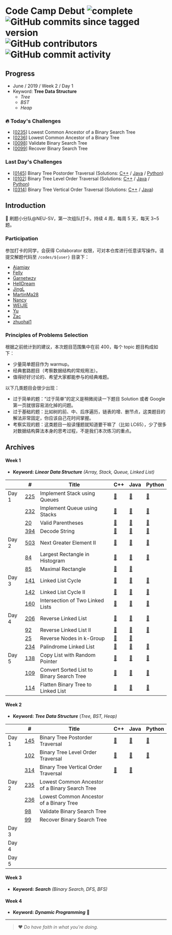 # Code Camp Debut ![complete](http://progressed.io/bar/0?title=completed) ![GitHub commits since tagged version](https://img.shields.io/github/commits-since/neu-velocity/code-camp-debut/v1.0.0.svg?label=commits) ![GitHub contributors](https://img.shields.io/github/contributors/neu-velocity/code-camp-debut.svg?color=blue&label=participators) ![GitHub commit activity](https://img.shields.io/github/commit-activity/w/neu-velocity/code-camp-debut.svg?color=green)

## Progress
- June / 2019 / Week 2 / Day 1
- Keyword: __Tree Data Structure__
  - _Tree_
  - _BST_
  - _Heap_

### :fire: Today's Challenges
- [[0235](https://leetcode.com/problems/lowest-common-ancestor-of-a-binary-search-tree/)] Lowest Common Ancestor of a Binary Search Tree
- [[0236](https://leetcode.com/problems/lowest-common-ancestor-of-a-binary-tree/)] Lowest Common Ancestor of a Binary Tree
- [[0098](https://leetcode.com/problems/validate-binary-search-tree/)] Validate Binary Search Tree
- [[0099](https://leetcode.com/problems/recover-binary-search-tree/)] Recover Binary Search Tree
 
### Last Day's Challenges
- [[0145](https://leetcode.com/problems/binary-tree-postorder-traversal/)] Binary Tree Postorder Traversal (Solutions: [C++](https://github.com/neu-velocity/code-camp-debut/blob/master/codes/Garnetwzy/145.cpp) / [Java](https://github.com/neu-velocity/code-camp-debut/blob/master/codes/Zac/0145.Solution.java) / [Python](https://github.com/neu-velocity/code-camp-debut/blob/master/codes/zhuohal1/Week2/LC145%20Binary%20Tree%20Postorder%20Traversal.py))
- [[0102](https://leetcode.com/problems/binary-tree-level-order-traversal/)] Binary Tree Level Order Traversal (Solutions: [C++](https://github.com/neu-velocity/code-camp-debut/blob/master/codes/Garnetwzy/102.cpp) / [Java](https://github.com/neu-velocity/code-camp-debut/blob/master/codes/Zac/0102.Solution.java) / [Python](https://github.com/neu-velocity/code-camp-debut/blob/master/codes/zhuohal1/Week2/LC102%20Binary%20Tree%20Level%20Order%20Traversal.py))
- [[0314](https://leetcode.com/problems/binary-tree-vertical-order-traversal/)] Binary Tree Vertical Order Traversal (Solutions: [C++](https://github.com/neu-velocity/code-camp-debut/blob/master/codes/Garnetwzy/314.cpp) / [Java](https://github.com/neu-velocity/code-camp-debut/blob/master/codes/Zac/0314.Solution.java))
 
## Introduction
:rocket: 刷题小分队@NEU-SV，第一次组队打卡。持续 4 周，每周 5 天，每天 3~5 题。

### Participation
参加打卡的同学，会获得 Collaborator 权限，可对本仓库进行任意读写操作。请提交解题代码至 `/codes/${user}` 目录下：
- [Aiamjay](https://github.com/neu-velocity/code-camp-debut/tree/master/codes/Aiamjay)
- [Felly](https://github.com/neu-velocity/code-camp-debut/tree/master/codes/Felly)
- [Garnetwzy](https://github.com/neu-velocity/code-camp-debut/tree/master/codes/Garnetwzy)
- [HellDream](https://github.com/neu-velocity/code-camp-debut/tree/master/codes/HellDream)
- [JingL](https://github.com/neu-velocity/code-camp-debut/tree/master/codes/JingL)
- [MartinMa28](https://github.com/neu-velocity/code-camp-debut/tree/master/codes/MartinMa28)
- [Nancy](https://github.com/neu-velocity/code-camp-debut/tree/master/codes/Nancy)
- [WEIJIE](https://github.com/neu-velocity/code-camp-debut/tree/master/codes/WEIJIE)
- [Yu](https://github.com/neu-velocity/code-camp-debut/tree/master/codes/Yu)
- [Zac](https://github.com/neu-velocity/code-camp-debut/tree/master/codes/Zac)
- [zhuohal1](https://github.com/neu-velocity/code-camp-debut/tree/master/codes/zhuohal1)

### Principles of Problems Selection
根据之前统计到的建议，本次题目范围集中在前 400，每个 topic 题目构成如下：
- 少量简单题目作为 warmup。
- 经典套路题目（考察数据结构的常规用法）。
- 值得好好讨论的、希望大家都能参与的经典难题。
   
以下几类题目会很少出现：
- 过于简单的题：“过于简单”的定义是稍微阅读一下题目 Solution 或者 Google 第一页就很容易消化掉的问题。
- 过于基础的题：比如树的前、中、后序遍历，链表的增、删节点，这类题目的解法非常固定，你应该自己花时间掌握。
- 考察实现的题：这类题目一般读懂题就知道要干嘛了（比如 LC65），少了很多对数据结构算法本身的思考过程，不是我们本次练习的重点。

## Archives
#### Week 1
- __Keyword:__ ___Linear Data Structure___ _(Array, Stack, Queue, Linked List)_

|       | #                                                                               | Title                                     | C++                                                                                                                                                                       | Java                                                                                                                              | Python                                                                                                                         |
|-------|---------------------------------------------------------------------------------|-------------------------------------------|---------------------------------------------------------------------------------------------------------------------------------------------------------------------------|-----------------------------------------------------------------------------------------------------------------------------------|--------------------------------------------------------------------------------------------------------------------------------|
| Day 1 | [225](https://leetcode.com/problems/implement-stack-using-queues/)              | Implement Stack using Queues              | [:page_facing_up:](https://github.com/neu-velocity/code-camp-debut/blob/master/codes/Garnetwzy/225.cpp)                                                                   | [:page_facing_up:](https://github.com/neu-velocity/code-camp-debut/blob/master/codes/WEIJIE/LC%20-225.JAVA)                       | [:page_facing_up:](https://github.com/neu-velocity/code-camp-debut/blob/master/codes/Nancy/LC225.py)                           |
|       | [232](https://leetcode.com/problems/implement-queue-using-stacks/)              | Implement Queue using Stacks              | [:page_facing_up:](https://github.com/neu-velocity/code-camp-debut/blob/master/codes/Garnetwzy/232.cpp)                                                                   | [:page_facing_up:](https://github.com/neu-velocity/code-camp-debut/blob/master/codes/JingL/Sample_ImplementQueueUsingStacks.java) | [:page_facing_up:](https://github.com/neu-velocity/code-camp-debut/blob/master/codes/Nancy/LC232.py)                           |
|       | [20](https://leetcode.com/problems/valid-parentheses/)                          | Valid Parentheses                         | [:page_facing_up:](https://github.com/neu-velocity/code-camp-debut/blob/master/codes/Garnetwzy/20.cpp)                                                                    | [:page_facing_up:](https://github.com/neu-velocity/code-camp-debut/blob/master/codes/Zac/0020.Solution.java)                      | [:page_facing_up:](https://github.com/neu-velocity/code-camp-debut/blob/master/codes/Nancy/LC20.py)                            |
|       | [394](https://leetcode.com/problems/decode-string/)                             | Decode String                             | [:page_facing_up:](https://github.com/neu-velocity/code-camp-debut/blob/master/codes/Garnetwzy/394.cpp)                                                                   | [:page_facing_up:](https://github.com/neu-velocity/code-camp-debut/blob/master/codes/Zac/0394.Solution.java)                      | [:page_facing_up:](https://github.com/neu-velocity/code-camp-debut/blob/master/codes/Nancy/LC394.py)                           |
| Day 2 | [503](https://leetcode.com/problems/next-greater-element-ii/)                   | Next Greater Element II                   | [:page_facing_up:](https://github.com/neu-velocity/code-camp-debut/blob/master/codes/Garnetwzy/503.cpp)                                                                   | [:page_facing_up:](https://github.com/neu-velocity/code-camp-debut/blob/master/codes/Zac/0503.Solution.java)                      | [:page_facing_up:](https://github.com/neu-velocity/code-camp-debut/blob/master/codes/Nancy/LC503.py)                           |
|       | [84](https://leetcode.com/problems/largest-rectangle-in-histogram/)             | Largest Rectangle in Histogram            | [:page_facing_up:](https://github.com/neu-velocity/code-camp-debut/blob/master/codes/Garnetwzy/84.cpp)                                                                    | [:page_facing_up:](https://github.com/neu-velocity/code-camp-debut/blob/master/codes/Zac/0084.Solution.java)                      | [:page_facing_up:]( https://github.com/neu-velocity/code-camp-debut/blob/master/codes/Nancy/LC84.py)                           |
|       | [85](https://leetcode.com/problems/maximal-rectangle/)                          | Maximal Rectangle                         | [:page_facing_up:](https://github.com/neu-velocity/code-camp-debut/blob/master/codes/Garnetwzy/85.cpp)                                                                    | [:page_facing_up:](https://github.com/neu-velocity/code-camp-debut/blob/master/codes/Zac/0085.Solution.java)                      |                                                                                                                                |
| Day 3 | [141](https://leetcode.com/problems/linked-list-cycle/)                         | Linked List Cycle                         | [:page_facing_up:](https://github.com/neu-velocity/code-camp-debut/blob/master/codes/Garnetwzy/141.cpp)                                                                   | [:page_facing_up:](https://github.com/neu-velocity/code-camp-debut/blob/master/codes/Zac/0141.Solution.java)                      | [:page_facing_up:](https://github.com/neu-velocity/code-camp-debut/blob/master/codes/Nancy/LC141.py)                           |
|       | [142](https://leetcode.com/problems/linked-list-cycle-ii/)                      | Linked List Cycle II                      | [:page_facing_up:](https://github.com/neu-velocity/code-camp-debut/blob/master/codes/Garnetwzy/142.cpp)                                                                   | [:page_facing_up:](https://github.com/neu-velocity/code-camp-debut/blob/master/codes/Zac/0142.Solution.java)                      | [:page_facing_up:](https://github.com/neu-velocity/code-camp-debut/blob/master/codes/Nancy/LC142.py)                           |
|       | [160](https://leetcode.com/problems/intersection-of-two-linked-lists/)          | Intersection of Two Linked Lists          | [:page_facing_up:](https://github.com/neu-velocity/code-camp-debut/blob/master/codes/Garnetwzy/160.cpp)                                                                   | [:page_facing_up:](https://github.com/neu-velocity/code-camp-debut/blob/master/codes/Zac/0160.Solution.java)                      | [:page_facing_up:](https://github.com/neu-velocity/code-camp-debut/blob/master/codes/Nancy/LC160.py)                           |
| Day 4 | [206](https://leetcode.com/problems/reverse-linked-list/)                       | Reverse Linked List                       | [:page_facing_up:](https://github.com/neu-velocity/code-camp-debut/blob/master/codes/Garnetwzy/206.cpp)                                                                   | [:page_facing_up:](https://github.com/neu-velocity/code-camp-debut/blob/master/codes/Zac/0206.Solution.java)                      | [:page_facing_up:](https://github.com/neu-velocity/code-camp-debut/blob/master/codes/MartinMa28/0206_reverse_linked_list.py)   |
|       | [92](https://leetcode.com/problems/reverse-linked-list-ii/)                     | Reverse Linked List II                    | [:page_facing_up:](https://github.com/neu-velocity/code-camp-debut/blob/master/codes/Garnetwzy/92.cpp)                                                                    | [:page_facing_up:](https://github.com/neu-velocity/code-camp-debut/blob/master/codes/Zac/0092.Solution.java)                      | [:page_facing_up:](https://github.com/neu-velocity/code-camp-debut/blob/master/codes/MartinMa28/0092_reverse_linked_list_2.py) |
|       | [25](https://leetcode.com/problems/reverse-nodes-in-k-group/)                   | Reverse Nodes in k-Group                  | [:page_facing_up:](https://github.com/neu-velocity/code-camp-debut/blob/master/codes/Garnetwzy/25.cpp)                                                                    | [:page_facing_up:](https://github.com/neu-velocity/code-camp-debut/blob/master/codes/Zac/0025.Solution.java)                      |                                                                                                                                |
|       | [234](https://leetcode.com/problems/palindrome-linked-list/)                    | Palindrome Linked List                    | [:page_facing_up:](https://github.com/neu-velocity/code-camp-debut/blob/master/codes/Garnetwzy/234.cpp)                                                                   | [:page_facing_up:](https://github.com/neu-velocity/code-camp-debut/blob/master/codes/Zac/0234.Solution.java)                      | [:page_facing_up:](https://github.com/neu-velocity/code-camp-debut/blob/master/codes/Nancy/LC234.py)                           |
| Day 5 | [138](https://leetcode.com/problems/copy-list-with-random-pointer/)             | Copy List with Random Pointer             | [:page_facing_up:](https://github.com/neu-velocity/code-camp-debut/blob/master/codes/Garnetwzy/138.cpp)                                                                   | [:page_facing_up:](https://github.com/neu-velocity/code-camp-debut/blob/master/codes/Zac/0138.Solution.java)                      | [:page_facing_up:](https://github.com/neu-velocity/code-camp-debut/blob/master/codes/Nancy/LC138.py)                           |
|       | [109](https://leetcode.com/problems/convert-sorted-list-to-binary-search-tree/) | Convert Sorted List to Binary Search Tree | [:page_facing_up:](https://github.com/neu-velocity/code-camp-debut/blob/master/codes/Aiamjay/Week1-Day5/109.%20Convert%20Sorted%20List%20to%20Binary%20Search%20Tree.cpp) | [:page_facing_up:](https://github.com/neu-velocity/code-camp-debut/blob/master/codes/Zac/0109.Solution.java)                      | [:page_facing_up:](https://github.com/neu-velocity/code-camp-debut/blob/master/codes/Nancy/LC109.py)                           |
|       | [114](https://leetcode.com/problems/flatten-binary-tree-to-linked-list/)        | Flatten Binary Tree to Linked List        | [:page_facing_up:](https://github.com/neu-velocity/code-camp-debut/blob/master/codes/Garnetwzy/114.cpp)                                                                   | [:page_facing_up:](https://github.com/neu-velocity/code-camp-debut/blob/master/codes/Zac/0114.Solution.java)                      | [:page_facing_up:](https://github.com/neu-velocity/code-camp-debut/blob/master/codes/Nancy/LC114.py)                           |
#### Week 2
- __Keyword:__ ___Tree Data Structure___ (_Tree, BST, Heap)_

|       | #                                                                                     | Title                                          | C++                                                                                                     | Java                                                                                                         | Python                                                                                                                                                    |
|-------|---------------------------------------------------------------------------------------|------------------------------------------------|---------------------------------------------------------------------------------------------------------|--------------------------------------------------------------------------------------------------------------|-----------------------------------------------------------------------------------------------------------------------------------------------------------|
| Day 1 | [145](https://leetcode.com/problems/binary-tree-postorder-traversal/)                 | Binary Tree Postorder Traversal                | [:page_facing_up:](https://github.com/neu-velocity/code-camp-debut/blob/master/codes/Garnetwzy/145.cpp) | [:page_facing_up:](https://github.com/neu-velocity/code-camp-debut/blob/master/codes/Zac/0145.Solution.java) | [:page_facing_up:](https://github.com/neu-velocity/code-camp-debut/blob/master/codes/zhuohal1/Week2/LC145%20Binary%20Tree%20Postorder%20Traversal.py)     |
|       | [102](https://leetcode.com/problems/binary-tree-level-order-traversal/)               | Binary Tree Level Order Traversal              | [:page_facing_up:](https://github.com/neu-velocity/code-camp-debut/blob/master/codes/Garnetwzy/102.cpp) | [:page_facing_up:](https://github.com/neu-velocity/code-camp-debut/blob/master/codes/Zac/0102.Solution.java) | [:page_facing_up:](https://github.com/neu-velocity/code-camp-debut/blob/master/codes/zhuohal1/Week2/LC102%20Binary%20Tree%20Level%20Order%20Traversal.py) |
|       | [314](https://leetcode.com/problems/binary-tree-vertical-order-traversal/)            | Binary Tree Vertical Order Traversal           | [:page_facing_up:](https://github.com/neu-velocity/code-camp-debut/blob/master/codes/Garnetwzy/314.cpp) | [:page_facing_up:](https://github.com/neu-velocity/code-camp-debut/blob/master/codes/Zac/0314.Solution.java) |                                                                                                                                                           |
| Day 2 | [235](https://leetcode.com/problems/lowest-common-ancestor-of-a-binary-search-tree/) | Lowest Common Ancestor of a Binary Search Tree |                                                                                                         |                                                                                                              |                                                                                                                                                           |
|       | [236](https://leetcode.com/problems/lowest-common-ancestor-of-a-binary-tree/)        | Lowest Common Ancestor of a Binary Tree        |                                                                                                         |                                                                                                              |                                                                                                                                                           |
|       | [98](https://leetcode.com/problems/validate-binary-search-tree/)                    | Validate Binary Search Tree                    |                                                                                                         |                                                                                                              |                                                                                                                                                           |
|       | [99](https://leetcode.com/problems/recover-binary-search-tree/)                     | Recover Binary Search Tree                     |                                                                                                         |                                                                                                              |                                                                                                                                                           |
| Day 3 |                                                                                       |                                                |                                                                                                         |                                                                                                              |                                                                                                                                                           |
| Day 4 |                                                                                       |                                                |                                                                                                         |                                                                                                              |                                                                                                                                                           |
| Day 5 |                                                                                       |                                                |                                                                                                         |                                                                                                              |                                                                                                                                                           |

#### Week 3
- __Keyword:__ ___Search___ _(Binary Search, DFS, BFS)_

#### Week 4
- __Keyword:__ ___Dynamic Programming___ :construction:

---

>❤ _Do have faith in what you're doing._
